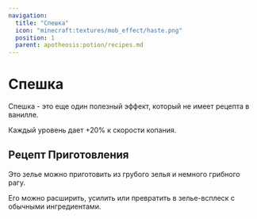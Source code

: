 ```yaml
---
navigation:
  title: "Спешка"
  icon: "minecraft:textures/mob_effect/haste.png"
  position: 1
  parent: apotheosis:potion/recipes.md
---
```


# Спешка

<Color id="blue">Спешка</Color> - это еще один полезный эффект, который не имеет рецепта в ванилле.

Каждый уровень дает +20% к скорости копания.

## Рецепт Приготовления

<ItemImage id="minecraft:mushroom_stew" />

Это зелье можно приготовить из грубого зелья и немного грибного рагу.

Его можно расширить, усилить или превратить в зелье-всплеск с обычными ингредиентами.

